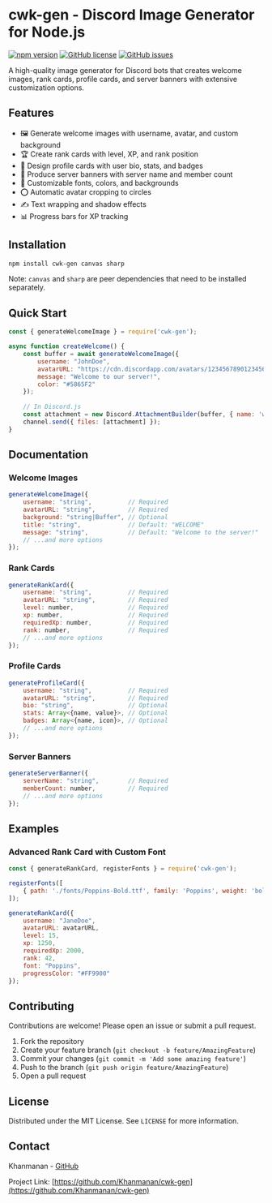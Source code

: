 # cwk-gen - Discord Image Generator for Node.js

[![npm version](https://img.shields.io/npm/v/cwk-gen.svg)](https://www.npmjs.com/package/cwk-gen)
[![GitHub license](https://img.shields.io/github/license/Khanmanan/cwk-gen.svg)](https://github.com/Khanmanan/cwk-gen/blob/main/LICENSE)
[![GitHub issues](https://img.shields.io/github/issues/Khanmanan/cwk-gen.svg)](https://github.com/Khanmanan/cwk-gen/issues)

A high-quality image generator for Discord bots that creates welcome images, rank cards, profile cards, and server banners with extensive customization options.

## Features

- 🖼️ Generate welcome images with username, avatar, and custom background
- 🏆 Create rank cards with level, XP, and rank position
- 📇 Design profile cards with user bio, stats, and badges
- 🎉 Produce server banners with server name and member count
- 🎨 Customizable fonts, colors, and backgrounds
- ⭕ Automatic avatar cropping to circles
- ✍️ Text wrapping and shadow effects
- 📊 Progress bars for XP tracking

## Installation

```bash
npm install cwk-gen canvas sharp
```

Note: `canvas` and `sharp` are peer dependencies that need to be installed separately.

## Quick Start

```javascript
const { generateWelcomeImage } = require('cwk-gen');

async function createWelcome() {
    const buffer = await generateWelcomeImage({
        username: "JohnDoe",
        avatarURL: "https://cdn.discordapp.com/avatars/123456789012345678/a_abcdefghijklmnopqrstuvwxyz123456.png",
        message: "Welcome to our server!",
        color: "#5865F2"
    });
    
    // In Discord.js
    const attachment = new Discord.AttachmentBuilder(buffer, { name: 'welcome.png' });
    channel.send({ files: [attachment] });
}
```

## Documentation

### Welcome Images
```javascript
generateWelcomeImage({
    username: "string",          // Required
    avatarURL: "string",         // Required
    background: "string|Buffer", // Optional
    title: "string",             // Default: "WELCOME"
    message: "string",           // Default: "Welcome to the server!"
    // ...and more options
});
```

### Rank Cards
```javascript
generateRankCard({
    username: "string",          // Required
    avatarURL: "string",         // Required
    level: number,               // Required
    xp: number,                  // Required
    requiredXp: number,          // Required
    rank: number,                // Required
    // ...and more options
});
```

### Profile Cards
```javascript
generateProfileCard({
    username: "string",          // Required
    avatarURL: "string",         // Required
    bio: "string",               // Optional
    stats: Array<{name, value}>, // Optional
    badges: Array<{name, icon}>, // Optional
    // ...and more options
});
```

### Server Banners
```javascript
generateServerBanner({
    serverName: "string",        // Required
    memberCount: number,         // Required
    // ...and more options
});
```

## Examples

### Advanced Rank Card with Custom Font
```javascript
const { generateRankCard, registerFonts } = require('cwk-gen');

registerFonts([
    { path: './fonts/Poppins-Bold.ttf', family: 'Poppins', weight: 'bold' }
]);

generateRankCard({
    username: "JaneDoe",
    avatarURL: avatarURL,
    level: 15,
    xp: 1250,
    requiredXp: 2000,
    rank: 42,
    font: "Poppins",
    progressColor: "#FF9900"
});
```

## Contributing

Contributions are welcome! Please open an issue or submit a pull request.

1. Fork the repository
2. Create your feature branch (`git checkout -b feature/AmazingFeature`)
3. Commit your changes (`git commit -m 'Add some amazing feature'`)
4. Push to the branch (`git push origin feature/AmazingFeature`)
5. Open a pull request

## License

Distributed under the MIT License. See `LICENSE` for more information.

## Contact

Khanmanan - [GitHub](https://github.com/Khanmanan)

Project Link: [https://github.com/Khanmanan/cwk-gen](https://github.com/Khanmanan/cwk-gen)
